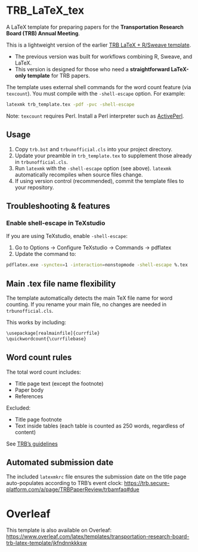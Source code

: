 # TRB_LaTeX_tex

A LaTeX template for preparing papers for the **Transportation Research Board (TRB) Annual Meeting**.

This is a lightweight version of the earlier [TRB LaTeX + R/Sweave template](https://github.com/chiehrosswang/TRB_LaTeX_rnw).  
- The previous version was built for workflows combining R, Sweave, and LaTeX.  
- This version is designed for those who need a **straightforward LaTeX-only template** for TRB papers.

The template uses external shell commands for the word count feature (via `texcount`). You must compile with the `-shell-escape` option. For example:

```bash
latexmk trb_template.tex -pdf -pvc -shell-escape
```

Note: `texcount` requires Perl. Install a Perl interpreter such as [ActivePerl](http://www.activestate.com/activeperl/downloads).

## Usage

1. Copy `trb.bst` and `trbunofficial.cls` into your project directory.
1. Update your preamble in `trb_template.tex` to supplement those already in `trbunofficial.cls`.
1. Run `latexmk` with the `-shell-escape` option (see above). `latexmk` automatically recompiles when source files change.
1. If using version control (recommended), commit the template files to your repository.


## Troubleshooting & features
### Enable shell-escape in TeXstudio
If you are using TeXstudio, enable ``-shell-escape``:

1. Go to Options → Configure TeXstudio → Commands → pdflatex
1. Update the command to:
```bash
pdflatex.exe -synctex=1 -interaction=nonstopmode -shell-escape %.tex
```

## Main .tex file name flexibility
The template automatically detects the main TeX file name for word counting.  If you rename your main file, no changes are needed in `trbunofficial.cls`.

This works by including:
```bash
\usepackage[realmainfile]{currfile}
\quickwordcount{\currfilebase}
```

## Word count rules

The total word count includes:
* Title page text (except the footnote)
* Paper body
* References

Excluded:
* Title page footnote
* Text inside tables (each table is counted as 250 words, regardless of content)

See [TRB’s guidelines](https://trb.secure-platform.com/a/page/TRBPaperReview)


## Automated submission date
The included `latexmkrc` file ensures the submission date on the title page auto-populates according to TRB’s event clock: https://trb.secure-platform.com/a/page/TRBPaperReview/trbamfaq#due

# Overleaf

This template is also available on Overleaf: https://www.overleaf.com/latex/templates/transportation-research-board-trb-latex-template/jkfndnnkkksw
